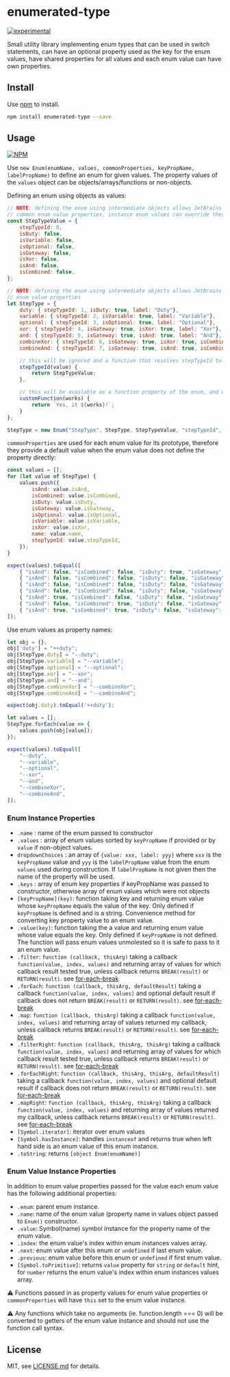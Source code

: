 # enumerated-type

[![experimental](http://badges.github.io/stability-badges/dist/experimental.svg)](http://github.com/badges/stability-badges)

Small utility library implementing enum types that can be used in switch statements, can have an
optional property used as the key for the enum values, have shared properties for all values and
each enum value can have own properties.

## Install

Use [npm](https://npmjs.com/) to install.

```sh
npm install enumerated-type --save
```

## Usage

[![NPM](https://nodei.co/npm/enumerated-type.png)](https://www.npmjs.com/package/enumerated-type)

Use `new Enum(enumName, values, commonProperties, keyPropName, labelPropName)` to define an
enum for given values. The property values of the `values` object can be
objects/arrays/functions or non-objects.

Defining an enum using objects as values:

```javascript
// NOTE: defining the enum using intermediate objects allows JetBrains IDEs completion to work better with enums and enum values
// common enum value properties, instance enum values can override these with their own definitions
const StepTypeValue = {
    stepTypeId: 0,
    isDuty: false,
    isVariable: false,
    isOptional: false,
    isGateway: false,
    isXor: false,
    isAnd: false,
    isCombined: false,
};

// NOTE: defining the enum using intermediate objects allows JetBrains IDEs completion to work better with enums and enum values
// enum value properties
let StepType = {
    duty: { stepTypeId: 1, isDuty: true, label: "Duty"},
    variable: { stepTypeId: 2, isVariable: true, label: "Variable"},
    optional: { stepTypeId: 3, isOptional: true, label: "Optional"},
    xor: { stepTypeId: 4, isGateway: true, isXor: true, label: "Xor"},
    and: { stepTypeId: 5, isGateway: true, isAnd: true, label: "And"},
    combineXor: { stepTypeId: 6, isGateway: true, isXor: true, isCombined: true, label: "Combine Xor"},
    combineAnd: { stepTypeId: 7, isGateway: true, isAnd: true, isCombined: true, label: "Combine And"},

    // this will be ignored and a function that resolves stepTypeId to Enum type will be used
    stepTypeId(value) {
        return StepTypeValue;
    },

    // this will be available as a function property of the enum, and will no be part of its values
    customFunction(works) {
        return `Yes, it ${works}!`;
    }
};

StepType = new Enum("StepType", StepType, StepTypeValue, "stepTypeId", "label");
```

`commonProperties` are used for each enum value for its prototype, therefore they provide a
default value when the enum value does not define the property directly:

```javascript
const values = [];
for (let value of StepType) {
    values.push({
        isAnd: value.isAnd,
        isCombined: value.isCombined,
        isDuty: value.isDuty,
        isGateway: value.isGateway,
        isOptional: value.isOptional,
        isVariable: value.isVariable,
        isXor: value.isXor,
        name: value.name,
        stepTypeId: value.stepTypeId,
    });
}

expect(values).toEqual([
    { "isAnd": false, "isCombined": false, "isDuty": true, "isGateway": false, "isOptional": false, "isVariable": false, "isXor": false, "name": "duty", "stepTypeId": 1, },
    { "isAnd": false, "isCombined": false, "isDuty": false, "isGateway": false, "isOptional": false, "isVariable": true, "isXor": false, "name": "variable", "stepTypeId": 2, },
    { "isAnd": false, "isCombined": false, "isDuty": false, "isGateway": false, "isOptional": true, "isVariable": false, "isXor": false, "name": "optional", "stepTypeId": 3, },
    { "isAnd": false, "isCombined": false, "isDuty": false, "isGateway": true, "isOptional": false, "isVariable": false, "isXor": true, "name": "xor", "stepTypeId": 4, },
    { "isAnd": true, "isCombined": false, "isDuty": false, "isGateway": true, "isOptional": false, "isVariable": false, "isXor": false, "name": "and", "stepTypeId": 5, },
    { "isAnd": false, "isCombined": true, "isDuty": false, "isGateway": true, "isOptional": false, "isVariable": false, "isXor": true, "name": "combineXor", "stepTypeId": 6, },
    { "isAnd": true, "isCombined": true, "isDuty": false, "isGateway": true, "isOptional": false, "isVariable": false, "isXor": false, "name": "combineAnd", "stepTypeId": 7, },
]);
```

Use enum values as property names:

```javascript
let obj = {};
obj['duty'] = "++duty";
obj[StepType.duty] = "--duty";
obj[StepType.variable] = "--variable";
obj[StepType.optional] = "--optional";
obj[StepType.xor] = "--xor";
obj[StepType.and] = "--and";
obj[StepType.combineXor] = "--combineXor";
obj[StepType.combineAnd] = "--combineAnd";

expect(obj.duty).toEqual('++duty');

let values = [];
StepType.forEach(value => {
    values.push(obj[value]);
});

expect(values).toEqual([
    "--duty",
    "--variable",
    "--optional",
    "--xor",
    "--and",
    "--combineXor",
    "--combineAnd",
]);
```

### Enum Instance Properties

<!--@formatter:off-->

* `.name` : name of the enum passed to constructor
* `.values` : array of enum values sorted by `keyPropName` if provided or by `value` if
  non-object values.
* `dropdownChoices` : an array of `{value: xxx, label: yyy}` where `xxx` is the `keyPropName`
  value and `yyy` is the `labelPropName` value from the enum `values` used during
  construction. If `labelPropName` is not given then the name of the property will be used.
* `.keys` : array of enum key properties if keyPropName was passed to constructor, otherwise
  array of enum values which were not objects
* `[keyPropName](key)`: function taking key and returning enum value whose `keyPropName` equals
  the value of the key. Only defined if `keyPropName` is defined and is a string. Convenience
  method for converting key property value to an enum value.
* `.value(key)`: function taking the a value and returning enum value whose value equals the
  key. Only defined if `keyPropName` is not defined. The function will pass enum values
  unmolested so it is safe to pass to it an enum value.
* `.filter`: `function (callback, thisArg)` taking a callback `function(value, index, values)`
  and returning array of values for which callback result tested true, unless callback returns
  `BREAK(result)` or `RETURN(result)`. see [for-each-break]
* `.forEach`: `function (callback, thisArg, defaultResult)` taking a callback `function(value,
  index, values)` and optional default result if callback does not return `BREAK(result)` or
  `RETURN(result)`. see [for-each-break]
* `.map`: `function (callback, thisArg)` taking a callback `function(value, index, values)` and
  returning array of values returned my callback, unless callback returns `BREAK(result)` or
  `RETURN(result)`. see [for-each-break]
* `.filterRight`: `function (callback, thisArg, thisArg)` taking a callback `function(value,
  index, values)` and returning array of values for which callback result tested true, unless
  callback returns `BREAK(result)` or `RETURN(result)`. see [for-each-break]
* `.forEachRight`: `function (callback, thisArg, thisArg, defaultResult)` taking a callback
  `function(value, index, values)` and optional default result if callback does not return
  `BREAK(result)` or `RETURN(result)`. see [for-each-break]
* `.mapRight`: `function (callback, thisArg, thisArg)` taking a callback `function(value, index,
  values)` and returning array of values returned my callback, unless callback returns
  `BREAK(result)` or `RETURN(result)`. see [for-each-break]
* `[Symbol.iterator]`: iterator over enum values
* `[Symbol.hasInstance]`: handles `instanceof` and returns true when left hand side is an enum
  value of this enum instance.
* `.toString`: returns `[object Enum(enumName)]`

<!--@formatter:on-->

### Enum Value Instance Properties

In addition to enum value properties passed for the value each enum value has the following
additional properties:

* `.enum`: parent enum instance.
* `.name`: name of the enum value (property name in values object passed to `Enum()`
  constructor.
* `.value`: Symbol(name) symbol instance for the property name of the enum value.
* `.index`: the enum value's index within enum instances values array.
* `.next`: enum value after this enum or `undefined` if last enum value.
* `.previous`: enum value before this enum or `undefined` if first enum value.
* `[Symbol.toPrimitive]`: returns `value` property for `string` or `default` hint, for `number`
  returns the enum value's index within enum instances values array.

:warning: Functions passed in as property values for enum value properties or `commonProperties`
will have `this` set to the enum value instance.

:warning: Any functions which take no arguments (ie. function.length === 0) will be converted to
getters of the enum value instance and should not use the function call syntax.

## License

MIT, see [LICENSE.md](http://github.com/vsch/enumerated-type/blob/master/LICENSE.md) for
details.

[for-each-break]: http://github.com/vsch/for-each-break/blob/master/README.md
[enumerated-type]: https://github.com/vsch/enumerated-type

